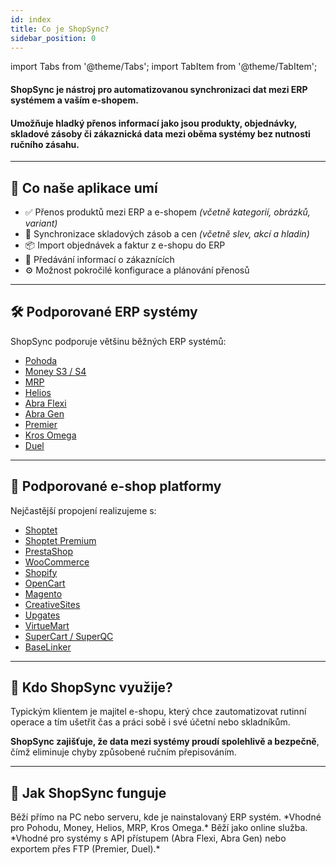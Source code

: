 ```yaml
---
id: index
title: Co je ShopSync?
sidebar_position: 0
---
```

import Tabs from '@theme/Tabs';
import TabItem from '@theme/TabItem';

#### **ShopSync** je nástroj pro automatizovanou synchronizaci dat mezi ERP systémem a vaším e-shopem.

#### Umožňuje hladký přenos informací jako jsou produkty, objednávky, skladové zásoby či zákaznická data mezi oběma systémy bez nutnosti ručního zásahu.

---

## 🔄 Co naše aplikace umí

- ✅ Přenos produktů mezi ERP a e-shopem *(včetně kategorií, obrázků, variant)*
- 🔁 Synchronizace skladových zásob a cen *(včetně slev, akcí a hladin)*
- 📦 Import objednávek a faktur z e-shopu do ERP
- 👥 Předávání informací o zákaznících
- ⚙️ Možnost pokročilé konfigurace a plánování přenosů

---

## 🛠️ Podporované ERP systémy

ShopSync podporuje většinu běžných ERP systémů:

<ul>
  <li><a href="https://www.stormware.cz/pohoda/" target="_blank">Pohoda</a></li>
  <li><a href="https://money.cz/" target="_blank">Money S3 / S4</a></li>
  <li><a href="https://www.mrp.cz/" target="_blank">MRP</a></li>
  <li><a href="https://www.helios.eu/" target="_blank">Helios</a></li>
  <li><a href="https://www.flexibee.eu/" target="_blank">Abra Flexi</a></li>
  <li><a href="https://www.abra.eu/erp-system-abra-gen/" target="_blank">Abra Gen</a></li>
  <li><a href="https://www.premier.cz/" target="_blank">Premier</a></li>
  <li><a href="https://www.kros.sk/omega/" target="_blank">Kros Omega</a></li>
  <li><a href="https://www.jezeksw.cz/duel/" target="_blank">Duel</a></li>
</ul>

---

## 🛒 Podporované e-shop platformy

Nejčastější propojení realizujeme s:

<ul>
  <li><a href="https://www.shoptet.cz/">Shoptet</a></li>
  <li><a href="https://www.shoptetpremium.cz/">Shoptet Premium</a></li>
  <li><a href="https://www.1presta.cz/">PrestaShop</a></li>
  <li><a href="https://cs.wordpress.org/plugins/woocommerce/">WooCommerce</a></li>
  <li><a href="https://www.shopify.com/cz">Shopify</a></li>
  <li><a href="https://www.opencart.cz/">OpenCart</a></li>
  <li><a href="https://magento.com/">Magento</a></li>
  <li><a href="https://www.creativesites.cz/">CreativeSites</a></li>
  <li><a href="https://www.upgates.cz/">Upgates</a></li>
  <li><a href="https://virtuemart.net/">VirtueMart</a></li>
  <li><a href="https://www.qcm.cz/superqc/">SuperCart / SuperQC</a></li>
  <li><a href="https://base.com/cs-CZ/home/">BaseLinker</a></li>
</ul>


---

## 👤 Kdo ShopSync využije?

Typickým klientem je majitel e-shopu, který chce zautomatizovat rutinní operace a tím ušetřit čas a práci sobě i své účetní nebo skladníkům.

**ShopSync zajišťuje, že data mezi systémy proudí spolehlivě a bezpečně**, čímž eliminuje chyby způsobené ručním přepisováním.

---

## 🧰 Jak ShopSync funguje

<Tabs>
  <TabItem value="desktop" label="💻 Desktop klient" default>
    Běží přímo na PC nebo serveru, kde je nainstalovaný ERP systém.  
    *Vhodné pro Pohodu, Money, Helios, MRP, Kros Omega.*
  </TabItem>
  <TabItem value="web" label="🌐 Web klient">
    Běží jako online služba.  
    *Vhodné pro systémy s API přístupem (Abra Flexi, Abra Gen) nebo exportem přes FTP (Premier, Duel).*
  </TabItem>
</Tabs>
